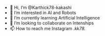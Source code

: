 - 👋 Hi, I’m @Karthick78-kakashi
- 👀 I’m interested in AI and Robots
- 🌱 I’m currently learning Artificial Intelligence 
- 💞️ I’m looking to collaborate on Intenships 
- 📫 How to reach me Instagram _.kk78._

<!---
Karthick78-kakashi/Karthick78-kakashi is a ✨ special ✨ repository because its `README.md` (this file) appears on your GitHub profile.
You can click the Preview link to take a look at your changes.
--->
